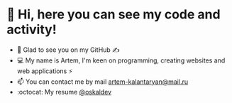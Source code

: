 # 👋 Hi, here you can see my code and activity!
- 💬 Glad to see you on my GitHub ✍️
- 💻 My name is Artem, I'm keen on programming, creating websites and web applications ⚡
- 📫 You can contact me by mail artem-kalantaryan@mail.ru
- :octocat: My resume [@oskaldev](https://oskaldev.github.io/oskaldev/) 
